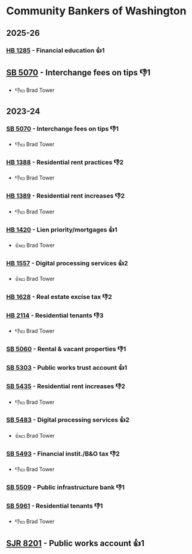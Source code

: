 # Community Bankers of Washington
## 2025-26

### [HB 1285](/bill/2025-26/hb/1285/) - Financial education 👍1  

## [SB 5070](/bill/2025-26/sb/5070/) - Interchange fees on tips  👎1 
* 👎💵 Brad Tower

## 2023-24

### [SB 5070](/bill/2023-24/sb/5070/) - Interchange fees on tips  👎1 
* 👎💵 Brad Tower

### [HB 1388](/bill/2023-24/hb/1388/) - Residential rent practices  👎2 
* 👎💵 Brad Tower

### [HB 1389](/bill/2023-24/hb/1389/) - Residential rent increases  👎2 
* 👎💵 Brad Tower

### [HB 1420](/bill/2023-24/hb/1420/) - Lien priority/mortgages 👍1  
* 👍💵 Brad Tower

### [HB 1557](/bill/2023-24/hb/1557/) - Digital processing services 👍2  
* 👍💵 Brad Tower

### [HB 1628](/bill/2023-24/hb/1628/) - Real estate excise tax  👎2 

### [HB 2114](/bill/2023-24/hb/2114/) - Residential tenants  👎3 
* 👎💵 Brad Tower

### [SB 5060](/bill/2023-24/sb/5060/) - Rental & vacant properties  👎1 

### [SB 5303](/bill/2023-24/sb/5303/) - Public works trust account 👍1  

### [SB 5435](/bill/2023-24/sb/5435/) - Residential rent increases  👎2 
* 👎💵 Brad Tower

### [SB 5483](/bill/2023-24/sb/5483/) - Digital processing services 👍2  
* 👍💵 Brad Tower

### [SB 5493](/bill/2023-24/sb/5493/) - Financial instit./B&O tax  👎2 
* 👎💵 Brad Tower

### [SB 5509](/bill/2023-24/sb/5509/) - Public infrastructure bank  👎1 

### [SB 5961](/bill/2023-24/sb/5961/) - Residential tenants  👎1 
* 👎💵 Brad Tower

## [SJR 8201](/bill/2023-24/sjr/8201/) - Public works account 👍1  
